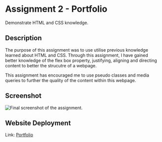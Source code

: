 # Assignment 2 - Portfolio

Demonstrate HTML and CSS knowledge.

## Description

The purpose of this assignment was to use utilise previous knowledge learned about HTML and CSS. Through this assignment, I have gained better knowledge of the flex box property, justifying, aligning and directing content to better the strucutre of a webpage.

This assignment has encouraged me to use pseudo classes and media queries to further the quality of the content within this webpage.

## Screenshot

![Final screenshot of the assignment.](assets/img/Final%20Deployment.png)

## Website Deployment

Link: [Portfolio](https://mrgnoblennon.github.io/Portfolio/)
